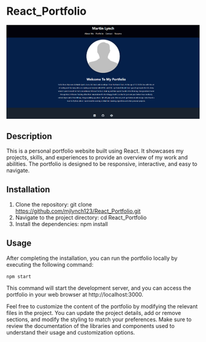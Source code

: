 # React_Portfolio

![Image of website](./public/screenshot.png)

## Description

This is a personal portfolio website built using React. It showcases my projects, skills, and experiences to provide an overview of my work and abilities. The portfolio is designed to be responsive, interactive, and easy to navigate.

## Installation

1. Clone the repository: git clone https://github.com/mjlynch123/React_Portfolio.git
2. Navigate to the project directory: cd React_Portfolio
3. Install the dependencies: npm install

## Usage

After completing the installation, you can run the portfolio locally by executing the following command:

    npm start

This command will start the development server, and you can access the portfolio in your web browser at http://localhost:3000.

Feel free to customize the content of the portfolio by modifying the relevant files in the project. You can update the project details, add or remove sections, and modify the styling to match your preferences. Make sure to review the documentation of the libraries and components used to understand their usage and customization options.
